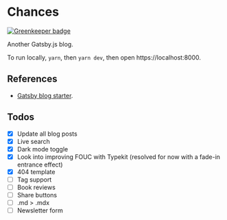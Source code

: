 # Chances

[![Greenkeeper badge](https://badges.greenkeeper.io/chancestrickland/chances.svg)](https://greenkeeper.io/)

Another Gatsby.js blog.

To run locally, `yarn`, then `yarn dev`, then open https://localhost:8000.

## References
- [Gatsby blog starter](https://github.com/gatsbyjs/gatsby-starter-blog).

## Todos
- [x] Update all blog posts
- [x] Live search
- [x] Dark mode toggle
- [x] Look into improving FOUC with Typekit (resolved for now with a fade-in entrance effect)
- [x] 404 template
- [ ] Tag support
- [ ] Book reviews
- [ ] Share buttons
- [ ] .md > .mdx
- [ ] Newsletter form
